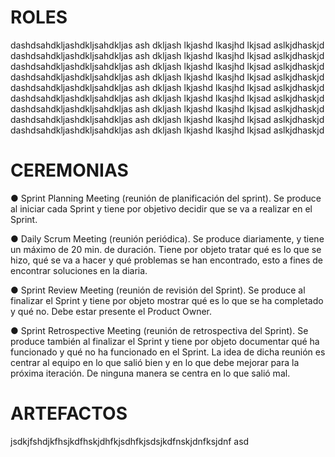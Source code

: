 # ROLES

dashdsahdkljashdkljsahdkljas ash dkljash lkjashd lkasjhd lkjsad aslkjdhaskjd
dashdsahdkljashdkljsahdkljas ash dkljash lkjashd lkasjhd lkjsad aslkjdhaskjd
dashdsahdkljashdkljsahdkljas ash dkljash lkjashd lkasjhd lkjsad aslkjdhaskjd
dashdsahdkljashdkljsahdkljas ash dkljash lkjashd lkasjhd lkjsad aslkjdhaskjd
dashdsahdkljashdkljsahdkljas ash dkljash lkjashd lkasjhd lkjsad aslkjdhaskjd
dashdsahdkljashdkljsahdkljas ash dkljash lkjashd lkasjhd lkjsad aslkjdhaskjd
dashdsahdkljashdkljsahdkljas ash dkljash lkjashd lkasjhd lkjsad aslkjdhaskjd
dashdsahdkljashdkljsahdkljas ash dkljash lkjashd lkasjhd lkjsad aslkjdhaskjd
dashdsahdkljashdkljsahdkljas ash dkljash lkjashd lkasjhd lkjsad aslkjdhaskjd


# CEREMONIAS
● Sprint Planning Meeting (reunión de planificación del sprint). Se produce al iniciar cada
Sprint y tiene por objetivo decidir que se va a realizar en el Sprint.

● Daily Scrum Meeting (reunión periódica). Se produce diariamente, y tiene un máximo de
20 min. de duración. Tiene por objeto tratar qué es lo que se hizo, qué se va a hacer y
qué problemas se han encontrado, esto a fines de encontrar soluciones en la diaria.

● Sprint Review Meeting (reunión de revisión del Sprint). Se produce al finalizar el Sprint y
tiene por objeto mostrar qué es lo que se ha completado y qué no. Debe estar presente el
Product Owner.

● Sprint Retrospective Meeting (reunión de retrospectiva del Sprint). Se produce también al
finalizar el Sprint y tiene por objeto documentar qué ha funcionado y qué no ha funcionado
en el Sprint. La idea de dicha reunión es centrar al equipo en lo que salió bien y en lo que
debe mejorar para la próxima iteración. De ninguna manera se centra en lo que salió mal.

# ARTEFACTOS
jsdkjfshdjkfhsjkdfhskjdhfkjsdhfkjsdsjkdfnskjdnfksjdnf
asd
